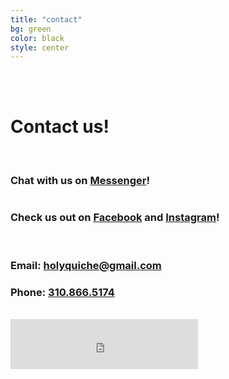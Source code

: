 ```yaml
---
title: "contact"
bg: green
color: black
style: center
---
```


<br /><br />

# Contact us!

<br/>

### Chat with us on [Messenger](https://m.me/holyquiche)!

<a href="https://m.me/holyquiche" title="Facebook Message"><img id="fb_msg_icon" data-src="/img/contact/Messenger_Icon.png"></a>

### Check us out on [Facebook](https://www.facebook.com/holyquiche/) and [Instagram](https://www.instagram.com/holyquiche/)!

<span>
<a href="https://www.facebook.com/holyquiche/" title="Facebook Page"><img id="fb_msg_icon" data-src="/img/contact/FB-f-Logo__blue_87.png"></a>
<a href="https://www.instagram.com/holyquiche/" title="Instagram"><img id="fb_msg_icon" data-src="/img/contact/instagram.png"></a>
</span>

### Email: [holyquiche@gmail.com](mailto:holyquiche@gmail.com)

### Phone: [310.866.5174](tel:310.866.5174)

<br />

<iframe src="https://www.facebook.com/plugins/like.php?href=https%3A%2F%2Fwww.facebook.com%2Fholyquiche%2F&width=300&layout=standard&action=like&size=large&show_faces=true&share=true&height=80&appId=547358858618750" width="300" height="80" style="border:none;overflow:hidden" scrolling="no" frameborder="0" allowTransparency="true"></iframe>

<br />
